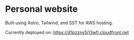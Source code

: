 # Personal website

Built using Astro, Tailwind, and SST for AWS hosting.

Currently deployed on: https://d1pzznv5j13wfi.cloudfront.net
